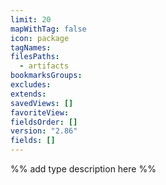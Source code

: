 ```yaml
---
limit: 20
mapWithTag: false
icon: package
tagNames: 
filesPaths:
  - artifacts
bookmarksGroups: 
excludes: 
extends: 
savedViews: []
favoriteView: 
fieldsOrder: []
version: "2.86"
fields: []
---
```

%% add type description here %%
